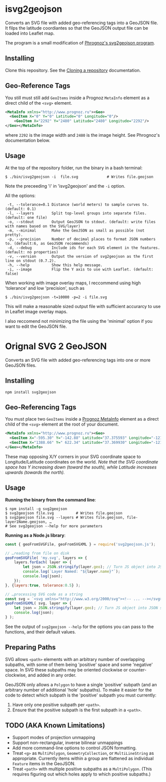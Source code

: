 # isvg2geojson

Converts an SVG file with added geo-referencing tags into a GeoJSON file. It filps the latitude coordiantes so that the GeoJSON output file can be loaded into Leaflet map.

The program is a small modification of [Phrognoz's svg2geojson program](https://github.com/Phrogz/svg2geojson).

## Installing

Clone this repository. See the [Cloning a repository](https://docs.github.com/en/repositories/creating-and-managing-repositories/cloning-a-repository) documentation.

## Geo-Reference Tags
You still must still add `GeoItems` inside a Prognoz `MetaInfo` element as a direct child of the `<svg>` element.

~~~xml
<MetaInfo xmlns="http://www.prognoz.ru"><Geo>
  <GeoItem X="0" Y="0" Latitude="0" Longitude="0"/>
    <GeoItem X="2292" Y="2480" Latitude="2480" Longitude="2292"/>
</Geo></MetaInfo>
~~~

where `2292` is the image width and `2480` is the image height. See Phrognoz's documentation below. 

## Usage

At the top of the repository folder, run the binary in a bash terminal:

~~~
$ ./bin/isvg2geojson -i  file.svg             # Writes file.geojson
~~~

Note the preceeding 'i' in 'isvg2geojson' and the `-i` option.

All the options:

~~~
 -t, --tolerance=0.1 Distance (world meters) to sample curves to. (default: 0.1)
 -l, --layers        Split top-level groups into separate files. (default: one file)
 -o, --stdout        Output GeoJSON to stdout. (default: write files with names based on the SVG/layer)
 -m, --minimal       Make the GeoJSON as small as possible (not pretty).
 -p, --precision     Number of decimal places to format JSON numbers to. (default:6, as GeoJSON recommends)
 -d, --debug         Include ids for each SVG element in the features. (default: no properties)
 -v, --version       Output the version of svg2geojson as the first line on stdout (0.7.2).
 -h, --help          Show this help message.
 -i, --image         Flip the Y axis to use with Leaflet. (default: false)
~~~

When working with image overlay maps, I reccommend using high 'tolerance' and low 'precision', such as

~~~
$ ./bin/isvg2geojson -t=10000 -p=2 -i file.svg
~~~

This will make a reasonable sized output file with sufficient accurarcy to use in Leaflet image overlay maps. 

I also reccomend not minimizing the file using the 'minimal' option if you want to edit the GeoJSON file.

# Orignal SVG 2 GeoJSON

Converts an SVG file with added geo-referencing tags into one or more GeoJSON files.


## Installing

`npm install svg2geojson`

## Geo-Referencing Tags

You must place two `GeoItems` inside a [Prognoz MetaInfo](http://help.prognoz.com/8.0/en/mergedProjects/Specifications/svgmapspecification/structure/svgmap_structure.htm) element as a direct child of the `<svg>` element at the root of your document.

~~~xml
<MetaInfo xmlns="http://www.prognoz.ru"><Geo>
  <GeoItem X="-595.30" Y="-142.88" Latitude="37.375593" Longitude="-121.977795"/>
  <GeoItem X="1388.66" Y=" 622.34" Latitude="37.369930" Longitude="-121.959404"/>
</Geo></MetaInfo>
~~~

These map opposing X/Y corners in your SVG coordinate space to Longitude/Latitude coordinates on the world. _Note that the SVG coordinate space has Y increasing down (toward the south), while Latitude increases upwards (towards the north)._

## Usage

**Running the binary from the command line**:

~~~
$ npm install -g svg2geojson
$ svg2geojson file.svg          # Writes file.geojson
$ svg2geojson file.svg --layers # Writes file.geojson, file-layer1Name.geojson, …
# See svg2geojson --help for more parameters
~~~

**Running as a Node.js library**:

~~~ js
const { geoFromSVGFile, geoFromSVGXML } = require('svg2geojson.js');

// …reading from file on disk
geoFromSVGFile( 'my.svg', layers => {
	layers.forEach( layer => {
		let json = JSON.stringify(layer.geo); // Turn JS object into JSON string
		console.log(`Layer Named: "${layer.name}"`);
		console.log(json);
	});
}, {layers:true, tolerance:0.5} );

// …processing SVG code as a string
const svg = `<svg xmlns="http://www.w3.org/2000/svg"><!-- ... --></svg>`;
geoFromSVGXML( svg, layer => {
	let json = JSON.stringify(layer.geo); // Turn JS object into JSON string
	console.log(json);
} );
~~~

See the output of `svg2geojson --help` for the options you can pass to the functions, and their default values.


## Preparing Paths

SVG allows `<path>` elements with an arbitrary number of overlapping subpaths, with some of them being 'positive' space and some 'negative' space. In SVG these subpaths may be oriented clockwise or counter-clockwise, and added in any order.

GeoJSON only allows a `Polygon` to have a single 'positive' subpath (and an arbitrary number of additional 'hole' subpaths). To make it easier for the code to detect which subpath is the 'positive' subpath you must currently:

1. Have only one positive subpath per `<path>`.
2. Ensure that the positive subpath is the first subpath in a `<path>`.


## TODO (AKA Known Limitations)

* Support modes of projection unmapping
* Support non-rectangular, inverse bilinear unmappings
* Add more command-line options to control JSON formatting.
* Treat `<g>` as `MultiPolygon`, `GeometryCollection`, or `MultiLineString` as appropriate. Currently items within a group are flattened as individual `Feature` items in the GeoJSON.
* Treat `<path>` with multiple positive subpaths as a `MultiPolygon`. (This requires figuring out which holes apply to which positive subpaths.)
